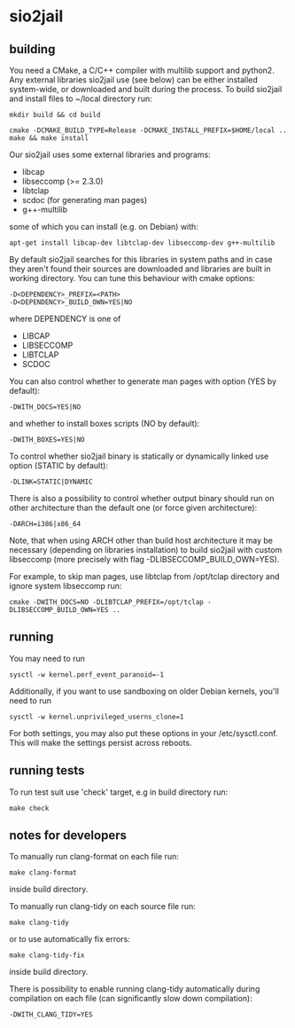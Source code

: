 sio2jail
========


building
--------

You need a CMake, a C/C++ compiler with multilib support and python2. Any
external libraries sio2jail use (see below) can be either installed
system-wide, or downloaded and built during the process. To build sio2jail and
install files to ~/local directory run:

    mkdir build && cd build
    
    cmake -DCMAKE_BUILD_TYPE=Release -DCMAKE_INSTALL_PREFIX=$HOME/local ..
    make && make install

Our sio2jail uses some external libraries and programs:
  * libcap
  * libseccomp (>= 2.3.0)
  * libtclap
  * scdoc (for generating man pages)
  * g++-multilib

some of which you can install (e.g. on Debian) with:

    apt-get install libcap-dev libtclap-dev libseccomp-dev g++-multilib

By default sio2jail searches for this libraries in system paths and in case they
aren't found their sources are downloaded and libraries are built in working
directory. You can tune this behaviour with cmake options:

    -D<DEPENDENCY>_PREFIX=<PATH>
    -D<DEPENDENCY>_BUILD_OWN=YES|NO

where DEPENDENCY is one of
  * LIBCAP
  * LIBSECCOMP
  * LIBTCLAP
  * SCDOC

You can also control whether to generate man pages with option (YES by default):

    -DWITH_DOCS=YES|NO

and whether to install boxes scripts (NO by default):

    -DWITH_BOXES=YES|NO

To control whether sio2jail binary is statically or dynamically linked use
option (STATIC by default):

    -DLINK=STATIC|DYNAMIC

There is also a possibility to control whether output binary should run on other
architecture than the default one (or force given architecture):

    -DARCH=i386|x86_64

Note, that when using ARCH other than build host architecture it may be necessary
(depending on libraries installation) to build sio2jail with custom libseccomp (more
precisely with flag -DLIBSECCOMP\_BUILD\_OWN=YES).

For example, to skip man pages, use libtclap from /opt/tclap directory and
ignore system libseccomp run:

    cmake -DWITH_DOCS=NO -DLIBTCLAP_PREFIX=/opt/tclap -DLIBSECCOMP_BUILD_OWN=YES ..

running
-------

You may need to run

    sysctl -w kernel.perf_event_paranoid=-1

Additionally, if you want to use sandboxing on older Debian kernels, you'll need to run

    sysctl -w kernel.unprivileged_userns_clone=1

For both settings, you may also put these options in your /etc/sysctl.conf.
This will make the settings persist across reboots.

running tests
-------------

To run test suit use 'check' target, e.g in build directory run:

    make check

notes for developers
--------------------

To manually run clang-format on each file run:

    make clang-format

inside build directory.

To manually run clang-tidy on each source file run:

    make clang-tidy

or to use automatically fix errors:

    make clang-tidy-fix

inside build directory.

There is possibility to enable running clang-tidy automatically during
compilation on each file (can significantly slow down compilation):

    -DWITH_CLANG_TIDY=YES
